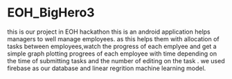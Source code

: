 # EOH_BigHero3
this is our project in EOH hackathon 
this is an android application helps managers to well manage employees.
as this helps them with allocation of tasks between employees,watch the progress of each emplyee and get a simple graph plotting progrees of each employee with time
depending on the time of submitting tasks and the number of editing on the task .
we used firebase as our database and linear regrition machine learning model.
